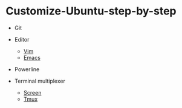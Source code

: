 # Customize-Ubuntu-step-by-step
- Git

- Editor
	- [Vim](./Vim)
	- [Emacs](./Emacs)
- Powerline
- Terminal multiplexer
	- [Screen](./Screen)
	- [Tmux](./Tmux)
